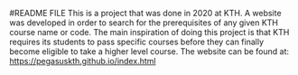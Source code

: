 #README FILE
This is a project that was done in 2020 at KTH. 
A website was developed in order to search for the prerequisites of any given KTH course name or code.
The main inspiration of doing this project is that KTH requires its students 
to pass specific courses before they can finally become eligible to take a higher level course.
The website can be found at:    https://pegasuskth.github.io/index.html

